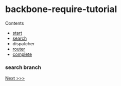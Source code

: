 backbone-require-tutorial
=========================

Contents

- [start](https://github.com/cormac/backbone-require-tutorial/tree/start) 
- [search](https://github.com/cormac/backbone-require-tutorial/tree/search)
- dispatcher
- [router](https://github.com/cormac/backbone-require-tutorial/tree/router)
- [complete](https://github.com/cormac/backbone-require-tutorial/tree/complete) 

### search branch

[Next >>>](https://github.com/cormac/backbone-require-tutorial/tree/router)
